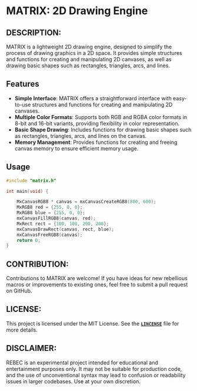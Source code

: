 # **MATRIX: 2D Drawing Engine**

## **DESCRIPTION:**

MATRIX is a lightweight 2D drawing engine, designed to simplify the process of drawing graphics in a 2D space. It provides simple structures and functions for creating and manipulating 2D canvases, as well as drawing basic shapes such as rectangles, triangles, arcs, and lines.

## **Features**

- **Simple Interface**: MATRIX offers a straightforward interface with easy-to-use structures and functions for creating and manipulating 2D canvases.
- **Multiple Color Formats**: Supports both RGB and RGBA color formats in 8-bit and 16-bit variants, providing flexibility in color representation.
- **Basic Shape Drawing**: Includes functions for drawing basic shapes such as rectangles, triangles, arcs, and lines on the canvas.
- **Memory Management**: Provides functions for creating and freeing canvas memory to ensure efficient memory usage.

## **Usage**

```C
#include "matrix.h"

int main(void) {

	MxCanvasRGB8 * canvas = mxCanvasCreateRGB8(800, 600);
    MxRGB8 red = {255, 0, 0};
	MxRGB8 blue = {255, 0, 0};
    mxCanvasFillRGB8(canvas, red);
    MxRect rect = {100, 100, 200, 200};
    mxCanvasDrawRect(canvas, rect, blue);
    mxCanvasFreeRGB8(canvas);
	return 0;
}
```

## **CONTRIBUTION:**

Contributions to MATRIX are welcome! If you have ideas for new rebellious macros or improvements to existing ones, feel free to submit a pull request on GitHub.

## **LICENSE:**

This project is licensed under the MIT License. See the [**`LINCENSE`**](LINCENSE) file for more details.

## **DISCLAIMER:**

REBEC is an experimental project intended for educational and entertainment purposes only. It may not be suitable for production code, and the use of unconventional syntax may lead to confusion or readability issues in larger codebases. Use at your own discretion.